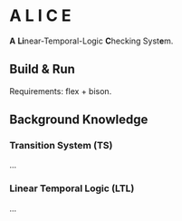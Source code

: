 # A L I C E

**A** **Li**near-Temporal-Logic **C**hecking Syst**e**m.



## Build & Run

Requirements: flex + bison.



## Background Knowledge



### Transition System (TS)

...

### Linear Temporal Logic (LTL)

...